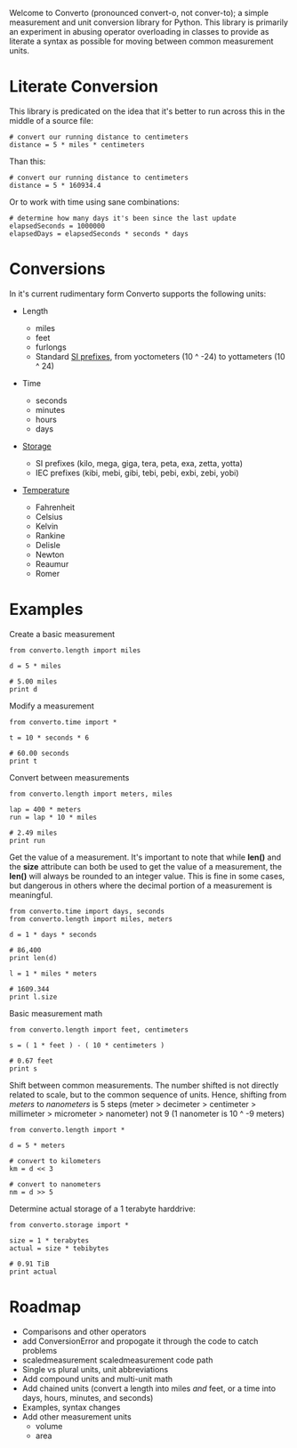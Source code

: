 Welcome to Converto (pronounced convert-o, not conver-to); a simple measurement and 
unit conversion library for Python. This library is primarily an experiment in abusing
operator overloading in classes to provide as literate a syntax as possible for moving
between common measurement units. 

Literate Conversion
===================

This library is predicated on the idea that it's better to run across this in the middle
of a source file:

	# convert our running distance to centimeters
	distance = 5 * miles * centimeters

Than this:
	
	# convert our running distance to centimeters
	distance = 5 * 160934.4

Or to work with time using sane combinations:
	
	# determine how many days it's been since the last update
	elapsedSeconds = 1000000
	elapsedDays = elapsedSeconds * seconds * days
	
	
Conversions
===========

In it's current rudimentary form Converto supports the following units:

*	Length
	-	miles
	-	feet
	-	furlongs
	-	Standard [SI prefixes](http://en.wikipedia.org/wiki/Metre#SI_prefixed_forms_of_metre "SI Prefixes"), from yoctometers (10 ^ -24) to yottameters (10 ^ 24)

*	Time
	-	seconds
	-	minutes
	-	hours
	-	days

*	[Storage](http://en.wikipedia.org/wiki/Byte#Unit_symbol_or_abbreviation "Byte Multiples")
	-	SI prefixes (kilo, mega, giga, tera, peta, exa, zetta, yotta)
	-	IEC prefixes (kibi, mebi, gibi, tebi, pebi, exbi, zebi, yobi)
	
*	[Temperature](http://en.wikipedia.org/wiki/Temperature "Temperature")
	-	Fahrenheit
	-	Celsius
	-	Kelvin
	-	Rankine
	-	Delisle
	-	Newton
	-	Reaumur
	-	Romer
	 
Examples
========

Create a basic measurement
	
	from converto.length import miles
	
	d = 5 * miles
	
	# 5.00 miles
	print d

Modify a measurement
	
	from converto.time import *
	
	t = 10 * seconds * 6
	
	# 60.00 seconds
	print t

Convert between measurements
	
	from converto.length import meters, miles
	
	lap = 400 * meters
	run = lap * 10 * miles
	
	# 2.49 miles
	print run

Get the value of a measurement. It's important to note that while __len()__ and the __size__ attribute can both be
used to get the value of a measurement, the __len()__ will always be rounded to an integer value. This is fine in
some cases, but dangerous in others where the decimal portion of a measurement is meaningful.
	
	from converto.time import days, seconds
	from converto.length import miles, meters
	
	d = 1 * days * seconds
	
	# 86,400
	print len(d)
	
	l = 1 * miles * meters
	
	# 1609.344
	print l.size
	
Basic measurement math
	
	from converto.length import feet, centimeters
	
	s = ( 1 * feet ) - ( 10 * centimeters )
	
	# 0.67 feet
	print s
	
Shift between common measurements. The number shifted is not directly related to scale, but to the common sequence
of units. Hence, shifting from _meters_ to _nanometers_ is 5 steps (meter > decimeter > centimeter > millimeter >
micrometer > nanometer) not 9 (1 nanometer is 10 ^ -9 meters)
	
	from converto.length import *
	
	d = 5 * meters
	
	# convert to kilometers
	km = d << 3
	
	# convert to nanometers
	nm = d >> 5
	
Determine actual storage of a 1 terabyte harddrive:
	
	from converto.storage import *
	
	size = 1 * terabytes
	actual = size * tebibytes
	
	# 0.91 TiB
	print actual
	
Roadmap
=======

*	Comparisons and other operators
*	add ConversionError and propogate it through the code to catch problems
*	scaledmeasurement <op> scaledmeasurement code path
*	Single vs plural units, unit abbreviations
*	Add compound units and multi-unit math
*	Add chained units (convert a length into miles _and_ feet, or a time into days, hours, minutes, and seconds)
*	Examples, syntax changes
*	Add other measurement units
	*	volume
	*	area

